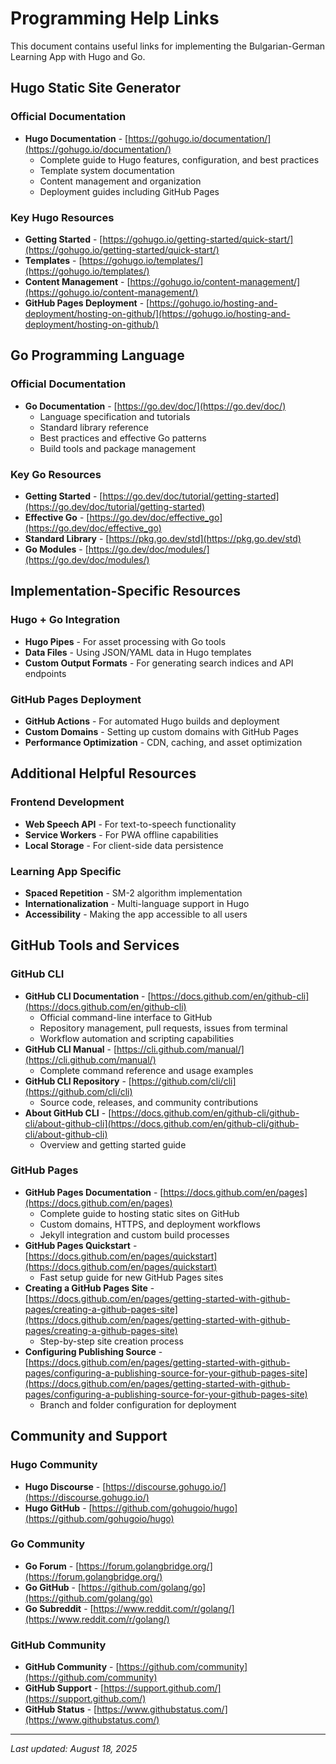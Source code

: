 # Programming Help Links

This document contains useful links for implementing the Bulgarian-German Learning App with Hugo and Go.

## Hugo Static Site Generator

### Official Documentation
- **Hugo Documentation** - [https://gohugo.io/documentation/](https://gohugo.io/documentation/)
  - Complete guide to Hugo features, configuration, and best practices
  - Template system documentation
  - Content management and organization
  - Deployment guides including GitHub Pages

### Key Hugo Resources
- **Getting Started** - [https://gohugo.io/getting-started/quick-start/](https://gohugo.io/getting-started/quick-start/)
- **Templates** - [https://gohugo.io/templates/](https://gohugo.io/templates/)
- **Content Management** - [https://gohugo.io/content-management/](https://gohugo.io/content-management/)
- **GitHub Pages Deployment** - [https://gohugo.io/hosting-and-deployment/hosting-on-github/](https://gohugo.io/hosting-and-deployment/hosting-on-github/)

## Go Programming Language

### Official Documentation
- **Go Documentation** - [https://go.dev/doc/](https://go.dev/doc/)
  - Language specification and tutorials
  - Standard library reference
  - Best practices and effective Go patterns
  - Build tools and package management

### Key Go Resources
- **Getting Started** - [https://go.dev/doc/tutorial/getting-started](https://go.dev/doc/tutorial/getting-started)
- **Effective Go** - [https://go.dev/doc/effective_go](https://go.dev/doc/effective_go)
- **Standard Library** - [https://pkg.go.dev/std](https://pkg.go.dev/std)
- **Go Modules** - [https://go.dev/doc/modules/](https://go.dev/doc/modules/)

## Implementation-Specific Resources

### Hugo + Go Integration
- **Hugo Pipes** - For asset processing with Go tools
- **Data Files** - Using JSON/YAML data in Hugo templates
- **Custom Output Formats** - For generating search indices and API endpoints

### GitHub Pages Deployment
- **GitHub Actions** - For automated Hugo builds and deployment
- **Custom Domains** - Setting up custom domains with GitHub Pages
- **Performance Optimization** - CDN, caching, and asset optimization

## Additional Helpful Resources

### Frontend Development
- **Web Speech API** - For text-to-speech functionality
- **Service Workers** - For PWA offline capabilities
- **Local Storage** - For client-side data persistence

### Learning App Specific
- **Spaced Repetition** - SM-2 algorithm implementation
- **Internationalization** - Multi-language support in Hugo
- **Accessibility** - Making the app accessible to all users

## GitHub Tools and Services

### GitHub CLI
- **GitHub CLI Documentation** - [https://docs.github.com/en/github-cli](https://docs.github.com/en/github-cli)
  - Official command-line interface to GitHub
  - Repository management, pull requests, issues from terminal
  - Workflow automation and scripting capabilities
- **GitHub CLI Manual** - [https://cli.github.com/manual/](https://cli.github.com/manual/)
  - Complete command reference and usage examples
- **GitHub CLI Repository** - [https://github.com/cli/cli](https://github.com/cli/cli)
  - Source code, releases, and community contributions
- **About GitHub CLI** - [https://docs.github.com/en/github-cli/github-cli/about-github-cli](https://docs.github.com/en/github-cli/github-cli/about-github-cli)
  - Overview and getting started guide

### GitHub Pages
- **GitHub Pages Documentation** - [https://docs.github.com/en/pages](https://docs.github.com/en/pages)
  - Complete guide to hosting static sites on GitHub
  - Custom domains, HTTPS, and deployment workflows
  - Jekyll integration and custom build processes
- **GitHub Pages Quickstart** - [https://docs.github.com/en/pages/quickstart](https://docs.github.com/en/pages/quickstart)
  - Fast setup guide for new GitHub Pages sites
- **Creating a GitHub Pages Site** - [https://docs.github.com/en/pages/getting-started-with-github-pages/creating-a-github-pages-site](https://docs.github.com/en/pages/getting-started-with-github-pages/creating-a-github-pages-site)
  - Step-by-step site creation process
- **Configuring Publishing Source** - [https://docs.github.com/en/pages/getting-started-with-github-pages/configuring-a-publishing-source-for-your-github-pages-site](https://docs.github.com/en/pages/getting-started-with-github-pages/configuring-a-publishing-source-for-your-github-pages-site)
  - Branch and folder configuration for deployment

## Community and Support

### Hugo Community
- **Hugo Discourse** - [https://discourse.gohugo.io/](https://discourse.gohugo.io/)
- **Hugo GitHub** - [https://github.com/gohugoio/hugo](https://github.com/gohugoio/hugo)

### Go Community
- **Go Forum** - [https://forum.golangbridge.org/](https://forum.golangbridge.org/)
- **Go GitHub** - [https://github.com/golang/go](https://github.com/golang/go)
- **Go Subreddit** - [https://www.reddit.com/r/golang/](https://www.reddit.com/r/golang/)

### GitHub Community
- **GitHub Community** - [https://github.com/community](https://github.com/community)
- **GitHub Support** - [https://support.github.com/](https://support.github.com/)
- **GitHub Status** - [https://www.githubstatus.com/](https://www.githubstatus.com/)

---

*Last updated: August 18, 2025*
